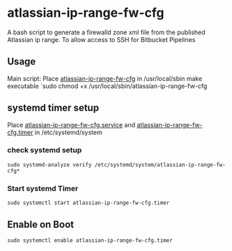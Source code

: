 # atlassian-ip-range-fw-cfg
A bash script to generate a firewalld zone xml file from the published Atlassian ip range. To allow access to SSH for Bitbucket Pipelines



## Usage
Main script:
Place [atlassian-ip-range-fw-cfg](Atlassian-ip-range-fw-cfg) in /usr/local/sbin
make executable
`sudo chmod +x /usr/local/sbin/atlassian-ip-range-fw-cfg


## systemd timer setup
Place [atlassian-ip-range-fw-cfg.service](systemd/atlassian-ip-range-fw-cfg.service) and [atlassian-ip-range-fw-cfg.timer](systemd/atlassian-ip-range-fw-cfg.timer) in /etc/systemd/system 

### check systemd setup
`sudo systemd-analyze verify /etc/systemd/system/atlassian-ip-range-fw-cfg*`

### Start systemd Timer
`sudo systemctl start atlassian-ip-range-fw-cfg.timer`
## Enable on Boot
`sudo systemctl enable atlassian-ip-range-fw-cfg.timer`
